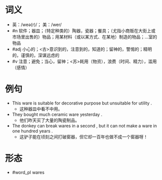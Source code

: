 # 词义
- 英：/weə(r)/； 美：/wer/
- #n 软件；器皿；（特定种类的）陶器，瓷器；餐具；（尤指小商贩在大街上或市场里出售的）物品；用某材料（或以某方式、在某地）制造的物品；…室的物品
- #adj 小心的；<古>意识到的，注意到的，知道的；留神的，警惕的；精明的，谨慎的，深谋远虑的
- #v 注意；避免；当心，留神；<苏>耗用（物资），浪费（时间、精力），滥用（感情）
# 例句
- This ware is suitable for decorative purpose but unsuitable for utility .
	- 这种器皿中看不中用。
- They bought much ceramic ware yesterday .
	- 他们昨天买了大量的陶瓷制品。
- The donkey can break wares in a second , but it can not make a ware in one hundred years .
	- 这驴子能在顷刻之间打破窑器，但它却一百年也做不成一个窑器呀！
# 形态
- #word_pl wares
